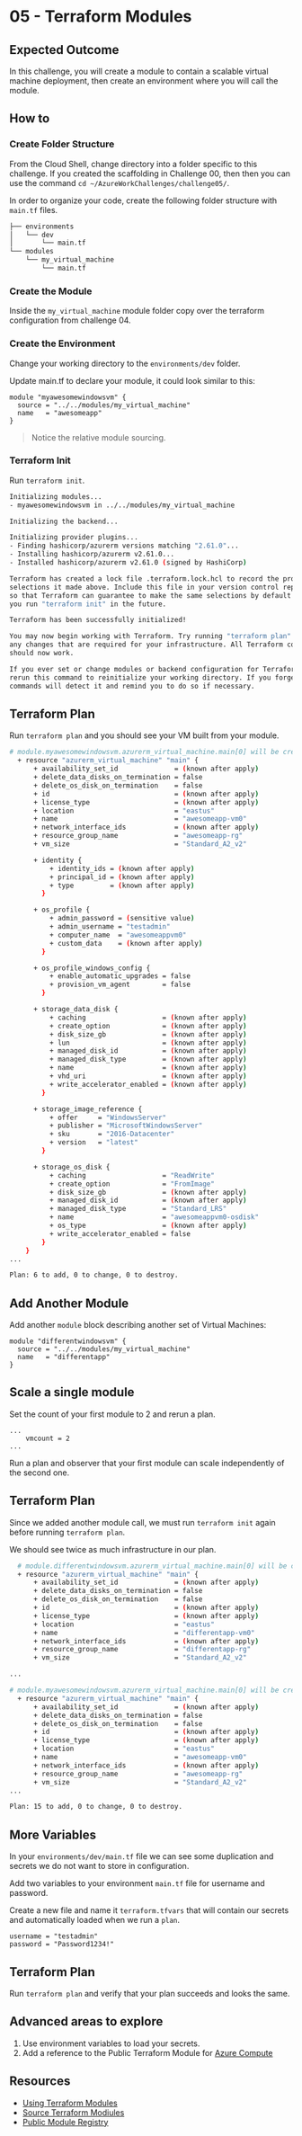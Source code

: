 # 05 - Terraform Modules

## Expected Outcome

In this challenge, you will create a module to contain a scalable virtual machine deployment, then create an environment where you will call the module.

## How to

### Create Folder Structure

From the Cloud Shell, change directory into a folder specific to this challenge. If you created the scaffolding in Challenge 00, then then you can use the command `cd ~/AzureWorkChallenges/challenge05/`.

In order to organize your code, create the following folder structure with `main.tf` files.

```sh
├── environments
│   └── dev
│       └── main.tf
└── modules
    └── my_virtual_machine
        └── main.tf
```

### Create the Module

Inside the `my_virtual_machine` module folder copy over the terraform configuration from challenge 04.

### Create the Environment

Change your working directory to the `environments/dev` folder.

Update main.tf to declare your module, it could look similar to this:

```hcl
module "myawesomewindowsvm" {
  source = "../../modules/my_virtual_machine"
  name   = "awesomeapp"
}
```

> Notice the relative module sourcing.

### Terraform Init

Run `terraform init`.

```sh
Initializing modules...
- myawesomewindowsvm in ../../modules/my_virtual_machine

Initializing the backend...

Initializing provider plugins...
- Finding hashicorp/azurerm versions matching "2.61.0"...
- Installing hashicorp/azurerm v2.61.0...
- Installed hashicorp/azurerm v2.61.0 (signed by HashiCorp)

Terraform has created a lock file .terraform.lock.hcl to record the provider
selections it made above. Include this file in your version control repository
so that Terraform can guarantee to make the same selections by default when
you run "terraform init" in the future.

Terraform has been successfully initialized!

You may now begin working with Terraform. Try running "terraform plan" to see
any changes that are required for your infrastructure. All Terraform commands
should now work.

If you ever set or change modules or backend configuration for Terraform,
rerun this command to reinitialize your working directory. If you forget, other
commands will detect it and remind you to do so if necessary.
```

## Terraform Plan

Run `terraform plan` and you should see your VM built from your module.

```sh
# module.myawesomewindowsvm.azurerm_virtual_machine.main[0] will be created
  + resource "azurerm_virtual_machine" "main" {
      + availability_set_id              = (known after apply)
      + delete_data_disks_on_termination = false
      + delete_os_disk_on_termination    = false
      + id                               = (known after apply)
      + license_type                     = (known after apply)
      + location                         = "eastus"
      + name                             = "awesomeapp-vm0"
      + network_interface_ids            = (known after apply)
      + resource_group_name              = "awesomeapp-rg"
      + vm_size                          = "Standard_A2_v2"

      + identity {
          + identity_ids = (known after apply)
          + principal_id = (known after apply)
          + type         = (known after apply)
        }

      + os_profile {
          + admin_password = (sensitive value)
          + admin_username = "testadmin"
          + computer_name  = "awesomeappvm0"
          + custom_data    = (known after apply)
        }

      + os_profile_windows_config {
          + enable_automatic_upgrades = false
          + provision_vm_agent        = false
        }

      + storage_data_disk {
          + caching                   = (known after apply)
          + create_option             = (known after apply)
          + disk_size_gb              = (known after apply)
          + lun                       = (known after apply)
          + managed_disk_id           = (known after apply)
          + managed_disk_type         = (known after apply)
          + name                      = (known after apply)
          + vhd_uri                   = (known after apply)
          + write_accelerator_enabled = (known after apply)
        }

      + storage_image_reference {
          + offer     = "WindowsServer"
          + publisher = "MicrosoftWindowsServer"
          + sku       = "2016-Datacenter"
          + version   = "latest"
        }

      + storage_os_disk {
          + caching                   = "ReadWrite"
          + create_option             = "FromImage"
          + disk_size_gb              = (known after apply)
          + managed_disk_id           = (known after apply)
          + managed_disk_type         = "Standard_LRS"
          + name                      = "awesomeappvm0-osdisk"
          + os_type                   = (known after apply)
          + write_accelerator_enabled = false
        }
    }
...

Plan: 6 to add, 0 to change, 0 to destroy.
```

## Add Another Module

Add another `module` block describing another set of Virtual Machines:

```hcl
module "differentwindowsvm" {
  source = "../../modules/my_virtual_machine"
  name   = "differentapp"
}
```

## Scale a single module

Set the count of your first module to 2 and rerun a plan.

```hcl
...
    vmcount = 2
...
```

Run a plan and observer that your first module can scale independently of the second one.

## Terraform Plan

Since we added another module call, we must run `terraform init` again before running `terraform plan`.

We should see twice as much infrastructure in our plan.

```sh
  # module.differentwindowsvm.azurerm_virtual_machine.main[0] will be created
  + resource "azurerm_virtual_machine" "main" {
      + availability_set_id              = (known after apply)
      + delete_data_disks_on_termination = false
      + delete_os_disk_on_termination    = false
      + id                               = (known after apply)
      + license_type                     = (known after apply)
      + location                         = "eastus"
      + name                             = "differentapp-vm0"
      + network_interface_ids            = (known after apply)
      + resource_group_name              = "differentapp-rg"
      + vm_size                          = "Standard_A2_v2"

...

# module.myawesomewindowsvm.azurerm_virtual_machine.main[0] will be created
  + resource "azurerm_virtual_machine" "main" {
      + availability_set_id              = (known after apply)
      + delete_data_disks_on_termination = false
      + delete_os_disk_on_termination    = false
      + id                               = (known after apply)
      + license_type                     = (known after apply)
      + location                         = "eastus"
      + name                             = "awesomeapp-vm0"
      + network_interface_ids            = (known after apply)
      + resource_group_name              = "awesomeapp-rg"
      + vm_size                          = "Standard_A2_v2"
...

Plan: 15 to add, 0 to change, 0 to destroy.

```

## More Variables

In your `environments/dev/main.tf` file we can see some duplication and secrets we do not want to store in configuration.

Add two variables to your environment `main.tf` file for username and password.

Create a new file and name it `terraform.tfvars` that will contain our secrets and automatically loaded when we run a `plan`.

```hcl
username = "testadmin"
password = "Password1234!"
```

## Terraform Plan

Run `terraform plan` and verify that your plan succeeds and looks the same.

## Advanced areas to explore

1. Use environment variables to load your secrets.
1. Add a reference to the Public Terraform Module for [Azure Compute](https://registry.terraform.io/modules/Azure/compute/azurerm)

## Resources

- [Using Terraform Modules](https://www.terraform.io/docs/modules/usage.html)
- [Source Terraform Modiules](https://www.terraform.io/docs/modules/sources.html)
- [Public Module Registry](https://www.terraform.io/docs/registry/index.html)
